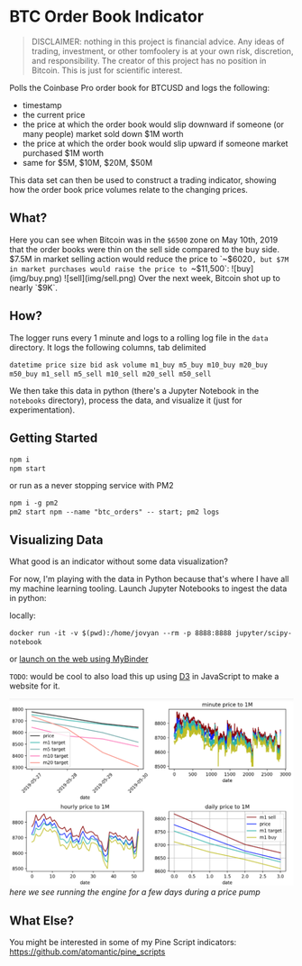# BTC Order Book Indicator

> DISCLAIMER: nothing in this project is financial advice. Any ideas of trading, investment, or other tomfoolery is at your own risk, discretion, and responsibility. The creator of this project has no position in Bitcoin. This is just for scientific interest.

Polls the Coinbase Pro order book for BTCUSD and logs the following:
- timestamp
- the current price
- the price at which the order book would slip downward if someone (or many people) market sold down $1M worth
- the price at which the order book would slip upward if someone market purchased $1M worth
- same for $5M, $10M, $20M, $50M

This data set can then be used to construct a trading indicator, showing how the order book price volumes relate to the changing prices.

## What?
Here you can see when Bitcoin was in the `$6500` zone on May 10th, 2019 that the order books were thin on the sell side compared to the buy side. $7.5M in market selling action would reduce the price to `~$6020`, but $7M in market purchases would raise the price to `~$11,500`:
![buy](img/buy.png)
![sell](img/sell.png)
Over the next week, Bitcoin shot up to nearly `$9K`.

## How?
The logger runs every 1 minute and logs to a rolling log file in the `data` directory.
It logs the following columns, tab delimited
```
datetime price size bid ask volume m1_buy m5_buy m10_buy m20_buy m50_buy m1_sell m5_sell m10_sell m20_sell m50_sell
```
We then take this data in python (there's a Jupyter Notebook in the `notebooks` directory), process the data, and visualize it (just for experimentation).

## Getting Started

```
npm i
npm start
```

or run as a never stopping service with PM2
```
npm i -g pm2
pm2 start npm --name "btc_orders" -- start; pm2 logs
```

## Visualizing Data

What good is an indicator without some data visualization?

For now, I'm playing with the data in Python because that's where I have all my machine learning tooling.
Launch Jupyter Notebooks to ingest the data in python:

locally:
```
docker run -it -v $(pwd):/home/jovyan --rm -p 8888:8888 jupyter/scipy-notebook
```
or [launch on the web using MyBinder](https://mybinder.org/v2/gh/atomantic/bitcoin_orderbook_indicator/master)

`TODO`: would be cool to also load this up using [D3](https://d3js.org/) in JavaScript to make a website for it.

![sample data](img/sample.png)
*here we see running the engine for a few days during a price pump*


## What Else?

You might be interested in some of my Pine Script indicators: https://github.com/atomantic/pine_scripts

